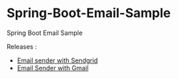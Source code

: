# Spring-Boot-Email-Sample
Spring Boot Email Sample

Releases :
* [Email sender with Sendgrid](https://github.com/kiranreddykasa/Spring-Boot-Email-Sample/releases/tag/1.0)
* [Email Sender with Gmail](https://github.com/kiranreddykasa/Spring-Boot-Email-Sample/releases/tag/2.0)  
